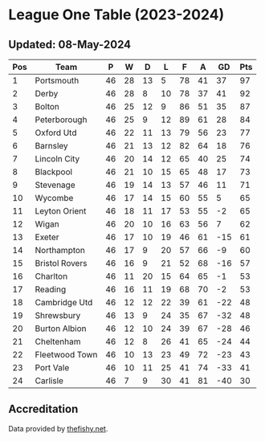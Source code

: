# League One Table (2023-2024)
## Updated: 08-May-2024

| Pos | Team | P | W | D | L | F | A | GD | Pts |
| --- | --- | --- | --- | --- | --- | --- | --- | --- | --- |
| 1 | Portsmouth | 46 | 28 | 13 | 5 | 78 | 41 | 37 | 97 |
| 2 | Derby | 46 | 28 | 8 | 10 | 78 | 37 | 41 | 92 |
| 3 | Bolton | 46 | 25 | 12 | 9 | 86 | 51 | 35 | 87 |
| 4 | Peterborough | 46 | 25 | 9 | 12 | 89 | 61 | 28 | 84 |
| 5 | Oxford Utd | 46 | 22 | 11 | 13 | 79 | 56 | 23 | 77 |
| 6 | Barnsley | 46 | 21 | 13 | 12 | 82 | 64 | 18 | 76 |
| 7 | Lincoln City | 46 | 20 | 14 | 12 | 65 | 40 | 25 | 74 |
| 8 | Blackpool | 46 | 21 | 10 | 15 | 65 | 48 | 17 | 73 |
| 9 | Stevenage | 46 | 19 | 14 | 13 | 57 | 46 | 11 | 71 |
| 10 | Wycombe | 46 | 17 | 14 | 15 | 60 | 55 | 5 | 65 |
| 11 | Leyton Orient | 46 | 18 | 11 | 17 | 53 | 55 | -2 | 65 |
| 12 | Wigan | 46 | 20 | 10 | 16 | 63 | 56 | 7 | 62 |
| 13 | Exeter | 46 | 17 | 10 | 19 | 46 | 61 | -15 | 61 |
| 14 | Northampton | 46 | 17 | 9 | 20 | 57 | 66 | -9 | 60 |
| 15 | Bristol Rovers | 46 | 16 | 9 | 21 | 52 | 68 | -16 | 57 |
| 16 | Charlton | 46 | 11 | 20 | 15 | 64 | 65 | -1 | 53 |
| 17 | Reading | 46 | 16 | 11 | 19 | 68 | 70 | -2 | 53 |
| 18 | Cambridge Utd | 46 | 12 | 12 | 22 | 39 | 61 | -22 | 48 |
| 19 | Shrewsbury | 46 | 13 | 9 | 24 | 35 | 67 | -32 | 48 |
| 20 | Burton Albion | 46 | 12 | 10 | 24 | 39 | 67 | -28 | 46 |
| 21 | Cheltenham | 46 | 12 | 8 | 26 | 41 | 65 | -24 | 44 |
| 22 | Fleetwood Town | 46 | 10 | 13 | 23 | 49 | 72 | -23 | 43 |
| 23 | Port Vale | 46 | 10 | 11 | 25 | 41 | 74 | -33 | 41 |
| 24 | Carlisle | 46 | 7 | 9 | 30 | 41 | 81 | -40 | 30 |

## Accreditation 

Data provided by [thefishy.net](https://www.thefishy.net/).